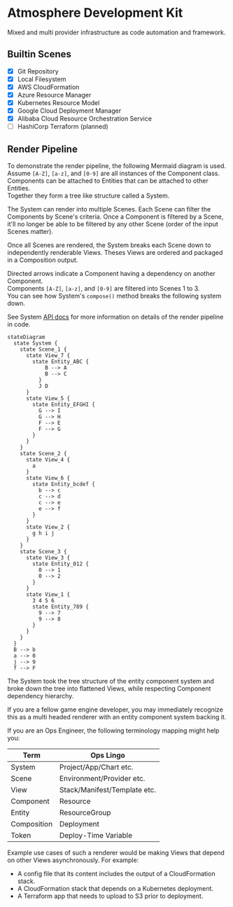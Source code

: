 # Atmosphere Development Kit

Mixed and multi provider infrastructure as code automation and framework.

## Builtin Scenes

- [x] Git Repository
- [x] Local Filesystem
- [x] AWS CloudFormation
- [x] Azure Resource Manager
- [x] Kubernetes Resource Model
- [x] Google Cloud Deployment Manager
- [x] Alibaba Cloud Resource Orchestration Service
- [ ] HashiCorp Terraform (planned)

## Render Pipeline

To demonstrate the render pipeline, the following Mermaid diagram is used.  
Assume `[A-Z]`, `[a-z]`, and `[0-9]` are all instances of the Component class.  
Components can be attached to Entities that can be attached to other Entities.  
Together they form a tree like structure called a System.

The System can render into multiple Scenes. Each Scene can filter the Components
by Scene's criteria. Once a Component is filtered by a Scene, it'll no longer be
able to be filtered by any other Scene (order of the input Scenes matter).

Once all Scenes are rendered, the System breaks each Scene down to independently
renderable Views. Theses Views are ordered and packaged in a Composition output.

Directed arrows indicate a Component having a dependency on another Component.  
Components `[A-Z]`, `[a-z]`, and `[0-9]` are filtered into Scenes 1 to 3.  
You can see how System's `compose()` method breaks the following system down.

See System [API docs](https://zorse-lang.github.io/adk/classes/core.System.html)
for more information on details of the render pipeline in code.

```mermaid
stateDiagram
  state System {
    state Scene_1 {
      state View_7 {
        state Entity_ABC {
            B --> A
            B --> C
          }
          J D
      }
      state View_5 {
        state Entity_EFGHI {
          G --> I
          G --> H
          F --> E
          F --> G
        }
      }
    }
    state Scene_2 {
      state View_4 {
        a
      }
      state View_6 {
        state Entity_bcdef {
          b --> c
          c --> d
          c --> e
          e --> f
        }
      }
      state View_2 {
        g h i j
      }
    }
    state Scene_3 {
      state View_3 {
        state Entity_012 {
          0 --> 1
          0 --> 2
        }
      }
      state View_1 {
        3 4 5 6
        state Entity_789 {
          9 --> 7
          9 --> 8
        }
      }
    }
  }
  B --> b
  a --> 0
  j --> 9
  f --> F
```

The System took the tree structure of the entity component system and broke down
the tree into flattened Views, while respecting Component dependency hierarchy.

If you are a fellow game engine developer, you may immediately recognize this as
a multi headed renderer with an entity component system backing it.

If you are an Ops Engineer, the following terminology mapping might help you:

| Term        | Ops Lingo                    |
| ----------- | ---------------------------- |
| System      | Project/App/Chart etc.       |
| Scene       | Environment/Provider etc.    |
| View        | Stack/Manifest/Template etc. |
| Component   | Resource                     |
| Entity      | ResourceGroup                |
| Composition | Deployment                   |
| Token       | Deploy-Time Variable         |

Example use cases of such a renderer would be making Views that depend on other
Views asynchronously. For example:

- A config file that its content includes the output of a CloudFormation stack.
- A CloudFormation stack that depends on a Kubernetes deployment.
- A Terraform app that needs to upload to S3 prior to deployment.
